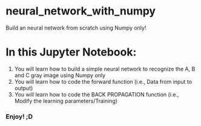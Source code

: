 # neural_network_with_numpy
Build an neural network from scratch using Numpy only!

# In this Jupyter Notebook:
1. You will learn how to build a simple neural network to recognize the A, B and C gray image using Numpy only
2. You will learn how to code the forward function (i.e., Data from input to output)
3. You will learn how to code the BACK PROPAGATION function (i.e., Modify the learning parameters/Training)

### Enjoy! ;D
